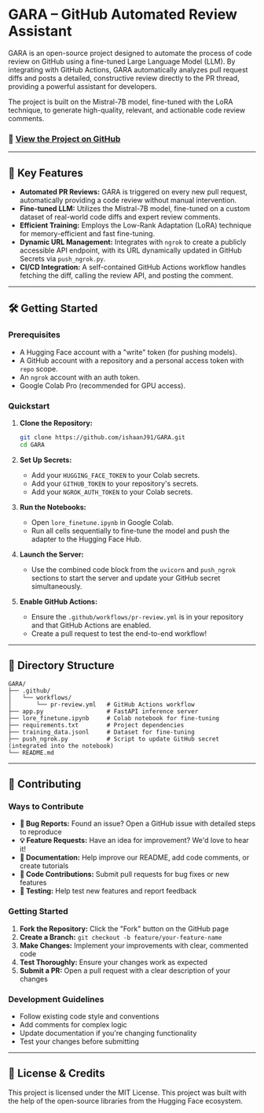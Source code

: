 # GARA – GitHub Automated Review Assistant

GARA is an open-source project designed to automate the process of code review on GitHub using a fine-tuned Large Language Model (LLM). By integrating with GitHub Actions, GARA automatically analyzes pull request diffs and posts a detailed, constructive review directly to the PR thread, providing a powerful assistant for developers.

The project is built on the Mistral-7B model, fine-tuned with the LoRA technique, to generate high-quality, relevant, and actionable code review comments.

### 🔗 [View the Project on GitHub](https://github.com/ishaanJ91/GARA)

---

## 🚀 Key Features

- **Automated PR Reviews:** GARA is triggered on every new pull request, automatically providing a code review without manual intervention.
- **Fine-tuned LLM:** Utilizes the Mistral-7B model, fine-tuned on a custom dataset of real-world code diffs and expert review comments.
- **Efficient Training:** Employs the Low-Rank Adaptation (LoRA) technique for memory-efficient and fast fine-tuning.
- **Dynamic URL Management:** Integrates with `ngrok` to create a publicly accessible API endpoint, with its URL dynamically updated in GitHub Secrets via `push_ngrok.py`.
- **CI/CD Integration:** A self-contained GitHub Actions workflow handles fetching the diff, calling the review API, and posting the comment.

---

## 🛠️ Getting Started

### Prerequisites

- A Hugging Face account with a "write" token (for pushing models).
- A GitHub account with a repository and a personal access token with `repo` scope.
- An `ngrok` account with an auth token.
- Google Colab Pro (recommended for GPU access).

### Quickstart

1. **Clone the Repository:**

   ```bash
   git clone https://github.com/ishaanJ91/GARA.git
   cd GARA
   ```

2. **Set Up Secrets:**

   - Add your `HUGGING_FACE_TOKEN` to your Colab secrets.
   - Add your `GITHUB_TOKEN` to your repository's secrets.
   - Add your `NGROK_AUTH_TOKEN` to your Colab secrets.

3. **Run the Notebooks:**

   - Open `lore_finetune.ipynb` in Google Colab.
   - Run all cells sequentially to fine-tune the model and push the adapter to the Hugging Face Hub.

4. **Launch the Server:**

   - Use the combined code block from the `uvicorn` and `push_ngrok` sections to start the server and update your GitHub secret simultaneously.

5. **Enable GitHub Actions:**
   - Ensure the `.github/workflows/pr-review.yml` is in your repository and that GitHub Actions are enabled.
   - Create a pull request to test the end-to-end workflow!

---

## 🌳 Directory Structure

```
GARA/
├── .github/
│   └── workflows/
│       └── pr-review.yml   # GitHub Actions workflow
├── app.py                  # FastAPI inference server
├── lore_finetune.ipynb     # Colab notebook for fine-tuning
├── requirements.txt        # Project dependencies
├── training_data.jsonl     # Dataset for fine-tuning
├── push_ngrok.py           # Script to update GitHub secret (integrated into the notebook)
└── README.md
```

---

## 🤝 Contributing

### Ways to Contribute

- **🐛 Bug Reports:** Found an issue? Open a GitHub issue with detailed steps to reproduce
- **💡 Feature Requests:** Have an idea for improvement? We'd love to hear it!
- **📝 Documentation:** Help improve our README, add code comments, or create tutorials
- **🔧 Code Contributions:** Submit pull requests for bug fixes or new features
- **🧪 Testing:** Help test new features and report feedback

### Getting Started

1. **Fork the Repository:** Click the "Fork" button on the GitHub page
2. **Create a Branch:** `git checkout -b feature/your-feature-name`
3. **Make Changes:** Implement your improvements with clear, commented code
4. **Test Thoroughly:** Ensure your changes work as expected
5. **Submit a PR:** Open a pull request with a clear description of your changes

### Development Guidelines

- Follow existing code style and conventions
- Add comments for complex logic
- Update documentation if you're changing functionality
- Test your changes before submitting

---


## 📄 License & Credits

This project is licensed under the MIT License.
This project was built with the help of the open-source libraries from the Hugging Face ecosystem.

